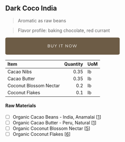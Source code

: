 ## Dark Coco India 
> Aromatic as raw beans

> Flavor profile: baking chocolate, red currant

[![Buy Now](/assets/images/buy-now.png "Buy Now")](https://shop.osocra.com/products/21052318)

| Item | Quantity | UoM  |
| :---     | ---:    | :--- |
| Cacao Nibs  | 0.35    | lb    |
| Cacao Butter   | 0.35    | lb    |
| Coconut Blossom Nectar    | 0.2      | lb      |
| Coconut Flakes     | 0.1      | lb      |

#### Raw Materials
- [ ] Organic Cacao Beans -  India, Anamalai [[1](/vendors)]
- [ ] Organic Cacao Butter - Peru, Natural [[1](/vendors)]
- [ ] Organic Coconut Blossom Nectar [[5](/vendors)]
- [ ] Organic Coconut Flakes [[6](/vendors)]
